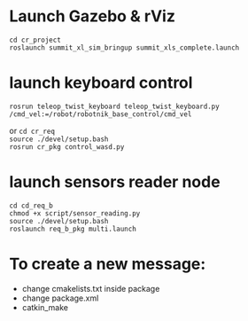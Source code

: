 # Launch Gazebo & rViz
`cd cr_project`  
`roslaunch summit_xl_sim_bringup summit_xls_complete.launch`  

# launch keyboard control
`rosrun teleop_twist_keyboard teleop_twist_keyboard.py /cmd_vel:=/robot/robotnik_base_control/cmd_vel`

or 
`cd cr_req`  
`source ./devel/setup.bash`  
`rosrun cr_pkg control_wasd.py`  

# launch sensors reader node

`cd cd_req_b`  
`chmod +x script/sensor_reading.py`  
`source ./devel/setup.bash`  
`roslaunch req_b_pkg multi.launch`

# To create a new message:
- change cmakelists.txt inside package
- change package.xml
- catkin_make


